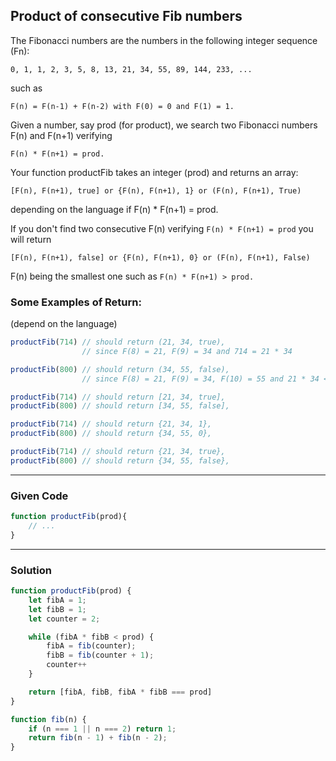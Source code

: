 ## Product of consecutive Fib numbers

The Fibonacci numbers are the numbers in the following integer sequence (Fn):

`0, 1, 1, 2, 3, 5, 8, 13, 21, 34, 55, 89, 144, 233, ...`

such as

`F(n) = F(n-1) + F(n-2) with F(0) = 0 and F(1) = 1.`

Given a number, say prod (for product), we search two Fibonacci numbers F(n) and F(n+1) verifying

`F(n) * F(n+1) = prod.`

Your function productFib takes an integer (prod) and returns an array:

`[F(n), F(n+1), true] or {F(n), F(n+1), 1} or (F(n), F(n+1), True)`

depending on the language if F(n) * F(n+1) = prod.

If you don't find two consecutive F(n) verifying `F(n) * F(n+1) = prod` you will return

`[F(n), F(n+1), false] or {F(n), F(n+1), 0} or (F(n), F(n+1), False)`

F(n) being the smallest one such as `F(n) * F(n+1) > prod.`

### Some Examples of Return:
(depend on the language)

```javascript
productFib(714) // should return (21, 34, true), 
                // since F(8) = 21, F(9) = 34 and 714 = 21 * 34

productFib(800) // should return (34, 55, false), 
                // since F(8) = 21, F(9) = 34, F(10) = 55 and 21 * 34 < 800 < 34 * 55

productFib(714) // should return [21, 34, true], 
productFib(800) // should return [34, 55, false], 

productFib(714) // should return {21, 34, 1}, 
productFib(800) // should return {34, 55, 0},        

productFib(714) // should return {21, 34, true}, 
productFib(800) // should return {34, 55, false}, 
```

---

### Given Code
```javascript
function productFib(prod){
    // ...
}
```

---

### Solution

```javascript
function productFib(prod) {
    let fibA = 1;
    let fibB = 1;
    let counter = 2;

    while (fibA * fibB < prod) {
        fibA = fib(counter);
        fibB = fib(counter + 1);
        counter++
    }

    return [fibA, fibB, fibA * fibB === prod]
}

function fib(n) {
    if (n === 1 || n === 2) return 1;
    return fib(n - 1) + fib(n - 2);
}
```